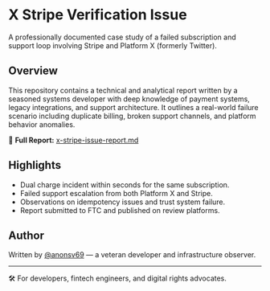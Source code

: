 # X Stripe Verification Issue

A professionally documented case study of a failed subscription and support loop involving Stripe and Platform X (formerly Twitter).

## Overview
This repository contains a technical and analytical report written by a seasoned systems developer with deep knowledge of payment systems, legacy integrations, and support architecture. It outlines a real-world failure scenario including duplicate billing, broken support channels, and platform behavior anomalies.

📄 **Full Report:** [x-stripe-issue-report.md](./x-stripe-issue-report.md)

## Highlights

- Dual charge incident within seconds for the same subscription.
- Failed support escalation from both Platform X and Stripe.
- Observations on idempotency issues and trust system failure.
- Report submitted to FTC and published on review platforms.

## Author
Written by [@anonsv69](https://github.com/anonsv69) — a veteran developer and infrastructure observer.

---

🛠️ For developers, fintech engineers, and digital rights advocates.
